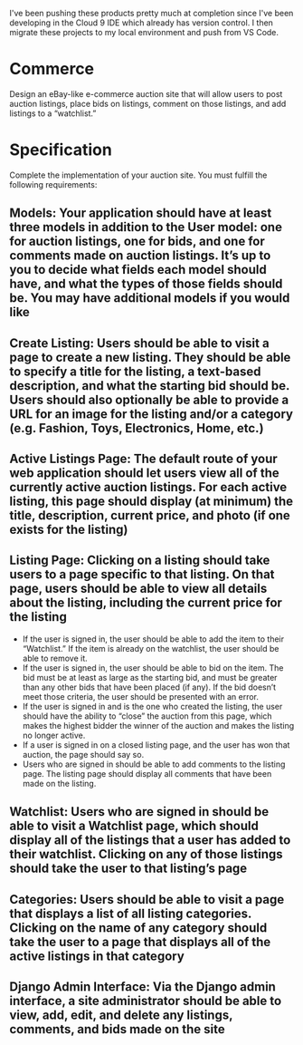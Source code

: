 I've been pushing these products pretty much at completion since I've been developing in the Cloud 9 IDE which already has version control. I then migrate these projects to my local environment and push from VS Code.

# Commerce

Design an eBay-like e-commerce auction site that will allow users to post auction listings, place bids on listings, comment on those listings, and add listings to a “watchlist.”

# Specification

Complete the implementation of your auction site. You must fulfill the following requirements:

## Models: Your application should have at least three models in addition to the User model: one for auction listings, one for bids, and one for comments made on auction listings. It’s up to you to decide what fields each model should have, and what the types of those fields should be. You may have additional models if you would like

## Create Listing: Users should be able to visit a page to create a new listing. They should be able to specify a title for the listing, a text-based description, and what the starting bid should be. Users should also optionally be able to provide a URL for an image for the listing and/or a category (e.g. Fashion, Toys, Electronics, Home, etc.)

## Active Listings Page: The default route of your web application should let users view all of the currently active auction listings. For each active listing, this page should display (at minimum) the title, description, current price, and photo (if one exists for the listing)

## Listing Page: Clicking on a listing should take users to a page specific to that listing. On that page, users should be able to view all details about the listing, including the current price for the listing

- If the user is signed in, the user should be able to add the item to their “Watchlist.” If the item is already on the watchlist, the user should be able to remove it.
- If the user is signed in, the user should be able to bid on the item. The bid must be at least as large as the starting bid, and must be greater than any other bids that have been placed (if any). If the bid doesn’t meet those criteria, the user should be presented with an error.
- If the user is signed in and is the one who created the listing, the user should have the ability to “close” the auction from this page, which makes the highest bidder the winner of the auction and makes the listing no longer active.
- If a user is signed in on a closed listing page, and the user has won that auction, the page should say so.
- Users who are signed in should be able to add comments to the listing page. The listing page should display all comments that have been made on the listing.

## Watchlist: Users who are signed in should be able to visit a Watchlist page, which should display all of the listings that a user has added to their watchlist. Clicking on any of those listings should take the user to that listing’s page

## Categories: Users should be able to visit a page that displays a list of all listing categories. Clicking on the name of any category should take the user to a page that displays all of the active listings in that category

## Django Admin Interface: Via the Django admin interface, a site administrator should be able to view, add, edit, and delete any listings, comments, and bids made on the site
